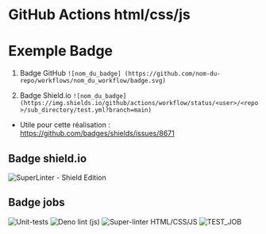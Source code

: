 # GitHub Actions html/css/js

# Exemple Badge

1. Badge GitHub
``` ![nom_du_badge] (https://github.com/nom-du-repo/workflows/nom_du_workflow/badge.svg) ```

1. Badge Shield.io
``` ![nom_du_badge](https://img.shields.io/github/actions/workflow/status/<user>/<repo>/sub_directory/test.yml?branch=main) ```
- Utile pour cette réalisation : https://github.com/badges/shields/issues/8671

## Badge shield.io

![SuperLinter - Shield Edition](https://img.shields.io/github/actions/workflow/status/YTBeater/action_git_HTML_CSS_JS/.github/workflows/super-linter.yml?branch=main)

## Badge jobs

![Unit-tests](https://github.com/YTBeater/action_git_HTML_CSS_JS/workflows/unit_tests/badge.svg)
![Deno lint (js)](https://github.com/YTBeater/action_git_HTML_CSS_JS/workflows/deno_lint/badge.svg)
![Super-linter HTML/CSS/JS](https://github.com/YTBeater/action_git_HTML_CSS_JS/workflows/super_linter_hcjs/badge.svg)
![TEST_JOB](https://github.com/YTBeater/action_git_HTML_CSS_JS/workflows/test_ci/badge.svg)
